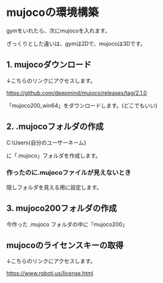 # mujocoの環境構築

gymをいれたら、次にmujocoを入れます。

ざっくりとした違いは、gymは2Dで、mujocoは3Dです。

## 1. mujocoダウンロード

↓こちらのリンクにアクセスします。

https://github.com/deepmind/mujoco/releases/tag/2.1.0

「mujoco200_win64」をダウンロードします。(どこでもいい)

## 2. .mujocoフォルダの作成

C:\Users\{自分のユーザーネーム}

に「.mujoco」フォルダを作成します。

### 作ったのに.mujocoファイルが見えないとき

隠しフォルダを見える用に設定します。

## 3. mujoco200フォルダの作成

今作った .mujoco フォルダの中に「mujoco200」


## mujocoのライセンスキーの取得

↓こちらのリンクにアクセスします。

https://www.roboti.us/license.html

